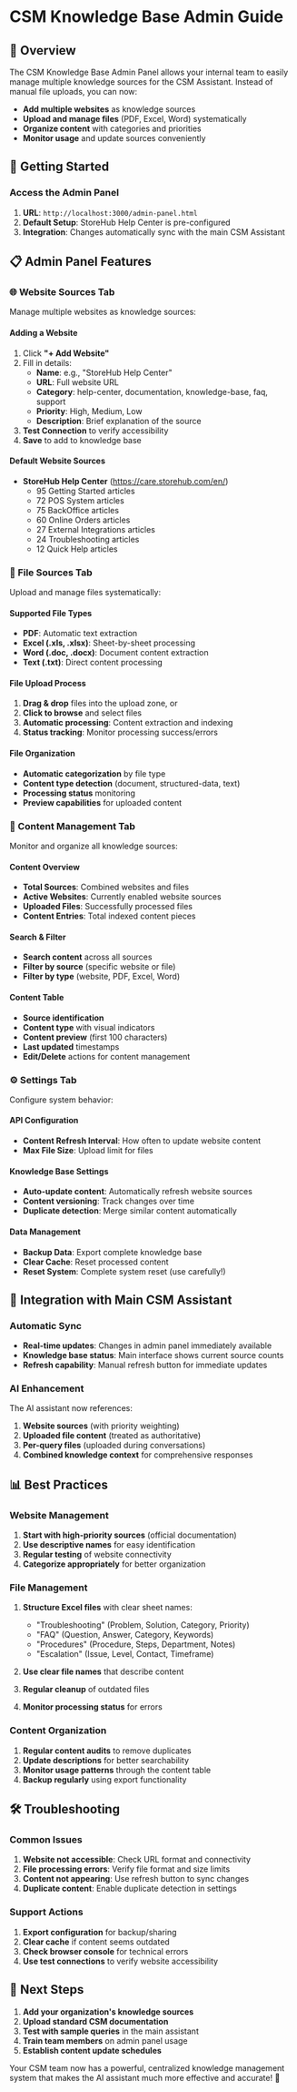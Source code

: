 # CSM Knowledge Base Admin Guide

## 🎯 **Overview**

The CSM Knowledge Base Admin Panel allows your internal team to easily manage multiple knowledge sources for the CSM Assistant. Instead of manual file uploads, you can now:

- **Add multiple websites** as knowledge sources
- **Upload and manage files** (PDF, Excel, Word) systematically  
- **Organize content** with categories and priorities
- **Monitor usage** and update sources conveniently

## 🚀 **Getting Started**

### Access the Admin Panel
1. **URL**: `http://localhost:3000/admin-panel.html`
2. **Default Setup**: StoreHub Help Center is pre-configured
3. **Integration**: Changes automatically sync with the main CSM Assistant

## 📋 **Admin Panel Features**

### **🌐 Website Sources Tab**
Manage multiple websites as knowledge sources:

#### Adding a Website
1. Click **"+ Add Website"**
2. Fill in details:
   - **Name**: e.g., "StoreHub Help Center"
   - **URL**: Full website URL
   - **Category**: help-center, documentation, knowledge-base, faq, support
   - **Priority**: High, Medium, Low
   - **Description**: Brief explanation of the source
3. **Test Connection** to verify accessibility
4. **Save** to add to knowledge base

#### Default Website Sources
- **StoreHub Help Center** (https://care.storehub.com/en/)
  - 95 Getting Started articles
  - 72 POS System articles  
  - 75 BackOffice articles
  - 60 Online Orders articles
  - 27 External Integrations articles
  - 24 Troubleshooting articles
  - 12 Quick Help articles

### **📁 File Sources Tab**
Upload and manage files systematically:

#### Supported File Types
- **PDF**: Automatic text extraction
- **Excel (.xls, .xlsx)**: Sheet-by-sheet processing
- **Word (.doc, .docx)**: Document content extraction
- **Text (.txt)**: Direct content processing

#### File Upload Process
1. **Drag & drop** files into the upload zone, or
2. **Click to browse** and select files
3. **Automatic processing**: Content extraction and indexing
4. **Status tracking**: Monitor processing success/errors

#### File Organization
- **Automatic categorization** by file type
- **Content type detection** (document, structured-data, text)
- **Processing status** monitoring
- **Preview capabilities** for uploaded content

### **📝 Content Management Tab**
Monitor and organize all knowledge sources:

#### Content Overview
- **Total Sources**: Combined websites and files
- **Active Websites**: Currently enabled website sources
- **Uploaded Files**: Successfully processed files
- **Content Entries**: Total indexed content pieces

#### Search & Filter
- **Search content** across all sources
- **Filter by source** (specific website or file)
- **Filter by type** (website, PDF, Excel, Word)

#### Content Table
- **Source identification**
- **Content type** with visual indicators
- **Content preview** (first 100 characters)
- **Last updated** timestamps
- **Edit/Delete** actions for content management

### **⚙️ Settings Tab**
Configure system behavior:

#### API Configuration
- **Content Refresh Interval**: How often to update website content
- **Max File Size**: Upload limit for files

#### Knowledge Base Settings
- **Auto-update content**: Automatically refresh website sources
- **Content versioning**: Track changes over time
- **Duplicate detection**: Merge similar content automatically

#### Data Management
- **Backup Data**: Export complete knowledge base
- **Clear Cache**: Reset processed content
- **Reset System**: Complete system reset (use carefully!)

## 🔄 **Integration with Main CSM Assistant**

### Automatic Sync
- **Real-time updates**: Changes in admin panel immediately available
- **Knowledge base status**: Main interface shows current source counts
- **Refresh capability**: Manual refresh button for immediate updates

### AI Enhancement
The AI assistant now references:
1. **Website sources** (with priority weighting)
2. **Uploaded file content** (treated as authoritative)
3. **Per-query files** (uploaded during conversations)
4. **Combined knowledge context** for comprehensive responses

## 📊 **Best Practices**

### Website Management
1. **Start with high-priority sources** (official documentation)
2. **Use descriptive names** for easy identification
3. **Regular testing** of website connectivity
4. **Categorize appropriately** for better organization

### File Management
1. **Structure Excel files** with clear sheet names:
   - "Troubleshooting" (Problem, Solution, Category, Priority)
   - "FAQ" (Question, Answer, Category, Keywords)
   - "Procedures" (Procedure, Steps, Department, Notes)
   - "Escalation" (Issue, Level, Contact, Timeframe)

2. **Use clear file names** that describe content
3. **Regular cleanup** of outdated files
4. **Monitor processing status** for errors

### Content Organization
1. **Regular content audits** to remove duplicates
2. **Update descriptions** for better searchability
3. **Monitor usage patterns** through the content table
4. **Backup regularly** using export functionality

## 🛠️ **Troubleshooting**

### Common Issues
1. **Website not accessible**: Check URL format and connectivity
2. **File processing errors**: Verify file format and size limits
3. **Content not appearing**: Use refresh button to sync changes
4. **Duplicate content**: Enable duplicate detection in settings

### Support Actions
1. **Export configuration** for backup/sharing
2. **Clear cache** if content seems outdated
3. **Check browser console** for technical errors
4. **Use test connections** to verify website accessibility

## 🎯 **Next Steps**

1. **Add your organization's knowledge sources**
2. **Upload standard CSM documentation**
3. **Test with sample queries** in the main assistant
4. **Train team members** on admin panel usage
5. **Establish content update schedules**

Your CSM team now has a powerful, centralized knowledge management system that makes the AI assistant much more effective and accurate! 🚀 